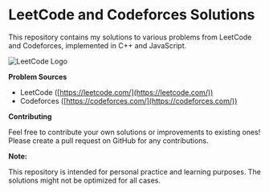 
# LeetCode and Codeforces Solutions

This repository contains my solutions to various problems from LeetCode and Codeforces, implemented in C++ and JavaScript.

![LeetCode Logo](https://media.licdn.com/dms/image/D5622AQG00JCuA-1hBg/feedshare-shrink_800/0/1705215686733?e=2147483647&v=beta&t=KL-0ZQjIJFEZbYVqhnPirxy0hJLV4QKaEGXjd5_Uox4)


**Problem Sources**

- LeetCode ([https://leetcode.com/](https://leetcode.com/))
- Codeforces ([https://codeforces.com/](https://codeforces.com/))

**Contributing**

Feel free to contribute your own solutions or improvements to existing ones! Please create a pull request on GitHub for any contributions.

**Note:**

This repository is intended for personal practice and learning purposes. The solutions might not be optimized for all cases.


